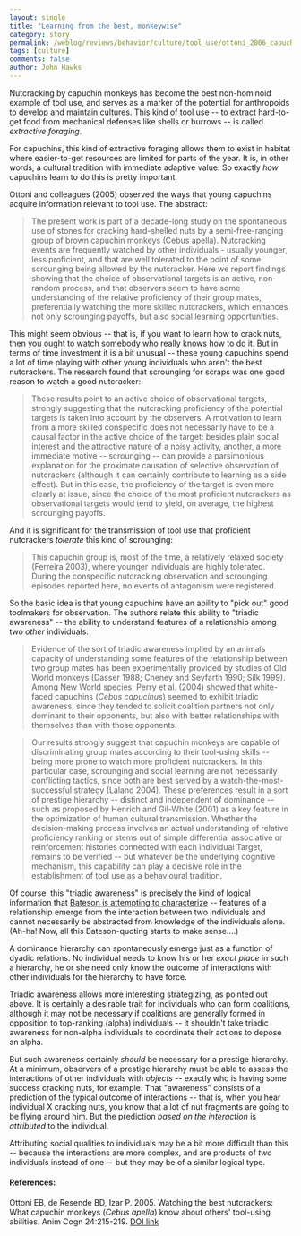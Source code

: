 ```yaml
---
layout: single 
title: "Learning from the best, monkeywise" 
category: story
permalink: /weblog/reviews/behavior/culture/tool_use/ottoni_2006_capuchin_observational_learning_nutcracking.html
tags: [culture] 
comments: false 
author: John Hawks 
---
```



<p>
Nutcracking by capuchin monkeys has become the best non-hominoid example of tool use, and serves as a marker of the potential for anthropoids to develop and maintain cultures. This kind of tool use -- to extract hard-to-get food from mechanical defenses like shells or burrows -- is called <i>extractive foraging</i>. 
</p>

<p>
For capuchins, this kind of extractive foraging allows them to exist in habitat where easier-to-get resources are limited for parts of the year. It is, in other words, a cultural tradition with immediate adaptive value. So exactly <i>how</i> capuchins learn to do this is pretty important. 
</p>

<p>
Ottoni and colleagues (2005) observed the ways that young capuchins acquire information relevant to tool use. The abstract:
</p>

<blockquote>The present work is part of a decade-long study on the spontaneous use of stones for cracking hard-shelled nuts by a semi-free-ranging group of brown capuchin monkeys (Cebus apella). Nutcracking events are frequently watched by other individuals - usually younger, less proficient, and that are well tolerated to the point of some scrounging being allowed by the nutcracker. Here we report findings showing that the choice of observational targets is an active, non-random process, and that observers seem to have some understanding of the relative proficiency of their group mates, preferentially watching the more skilled nutcrackers, which enhances not only scrounging payoffs, but also social learning opportunities.</blockquote>

<p>
This might seem obvious -- that is, if you want to learn how to crack nuts, then you ought to watch somebody who really knows how to do it. But in terms of time investment it is a bit unusual -- these young capuchins spend a lot of time playing with other young individuals who aren't the best nutcrackers. The research found that scrounging for scraps was one good reason to watch a good nutcracker: 
</p>

<blockquote>These results point to an active choice of observational targets, strongly suggesting that the nutcracking proficiency of the potential targets is taken into account by the observers. A motivation to learn from a more skilled conspecific does not necessarily have to be a causal factor in the active choice of the target: besides plain social interest and the attractive nature of a noisy activity, another, a more immediate motive -- scrounging -- can provide a parsimonious explanation for the proximate causation of selective observation of nutcrackers (although it can certainly contribute to learning as a side effect). But in this case, the proficiency of the target is even more clearly at issue, since the choice of the most proficient nutcrackers as observational targets would tend to yield, on average, the highest scrounging payoffs.</blockquote>

<p>
And it is significant for the transmission of tool use that proficient nutcrackers <i>tolerate</i> this kind of scrounging: 
</p>

<blockquote>This capuchin group is, most of the time, a relatively relaxed society (Ferreira 2003), where younger individuals are highly tolerated. During the conspecific nutcracking observation and scrounging episodes reported here, no events of antagonism were registered.</blockquote>

<p>
So the basic idea is that young capuchins have an ability to "pick out" good toolmakers for observation. The authors relate this ability to "triadic awareness" -- the ability to understand features of a relationship among two <i>other</i> individuals: 
</p>

<blockquote>Evidence of the sort of triadic awareness implied by an animals capacity of understanding some features of the relationship between two group mates has been experimentally provided by studies of Old World monkeys (Dasser 1988; Cheney and Seyfarth 1990; Silk 1999). Among New World species, Perry et al. (2004) showed that white-faced capuchins (<i>Cebus capucinus</i>) seemed to exhibit triadic awareness, since they tended to solicit coalition partners not only dominant to their opponents, but also with better relationships with themselves than with those opponents.</blockquote>

<blockquote>Our results strongly suggest that capuchin monkeys are capable of discriminating group mates according to their tool-using skills -- being more prone to watch more proficient nutcrackers. In this particular case, scrounging and social learning are not necessarily conflicting tactics, since both are best served by a watch-the-most-successful strategy (Laland 2004). These preferences result in a sort of prestige hierarchy -- distinct and independent of dominance -- such as proposed by Henrich and Gil-White (2001) as a key feature in the optimization of human cultural transmission. Whether the decision-making process involves an actual understanding of relative proficiency ranking or stems out of simple differential associative or reinforcement histories connected with each individual Target, remains to be verified -- but whatever be the underlying cognitive mechanism, this capability can play a decisive role in the establishment of tool use as a behavioural tradition.</blockquote>

<p>
Of course, this "triadic awareness" is precisely the kind of logical information that <a href="http://johnhawks.net/weblog/topics/minds/logic/bateson_dormitive_principles_2006.html">Bateson is attempting to characterize</a> -- features of a relationship emerge from the interaction between two individuals and cannot necessarily be abstracted from knowledge of the individuals alone. (Ah-ha! Now, all this Bateson-quoting starts to make sense....) 
</p>

<p>
A dominance hierarchy can spontaneously emerge just as a function of dyadic relations. No individual needs to know his or her <i>exact place</i> in such a hierarchy, he or she need only know the outcome of interactions with other individuals for the hierarchy to have force. 
</p>

<p>
Triadic awareness allows more interesting strategizing, as pointed out above. It is certainly a desirable trait for individuals who can form coalitions, although it may not be necessary if coalitions are generally formed in opposition to top-ranking (alpha) individuals -- it shouldn't take triadic awareness for non-alpha individuals to coordinate their actions to depose an alpha. 
</p>

<p>
But such awareness certainly <i>should</i> be necessary for a prestige hierarchy. At a minimum, observers of a prestige hierarchy must be able to assess the interactions of other individuals with <i>objects</i> -- exactly who is having some success cracking nuts, for example. That "awareness" consists of a prediction of the typical outcome of interactions -- that is, when you hear individual X cracking nuts, you know that a lot of nut fragments are going to be flying around him. But the prediction <i>based on the interaction</i> is <i>attributed</i> to the individual. 
</p>

<p>
Attributing social qualities to individuals may be a bit more difficult than this -- because the interactions are more complex, and are products of <i>two</i> individuals instead of one -- but they may be of a similar logical type. 
</p>

<h4>References:</h4>

<p class="cite">Ottoni EB, de Resende BD, Izar P. 2005. Watching the best nutcrackers: What capuchin monkeys (<i>Cebus apella</i>) know about others' tool-using abilities. Anim Cogn 24:215-219. <a href="http://dx.doi.org/10.1007/s10071-004-0245-8">DOI link</a>

